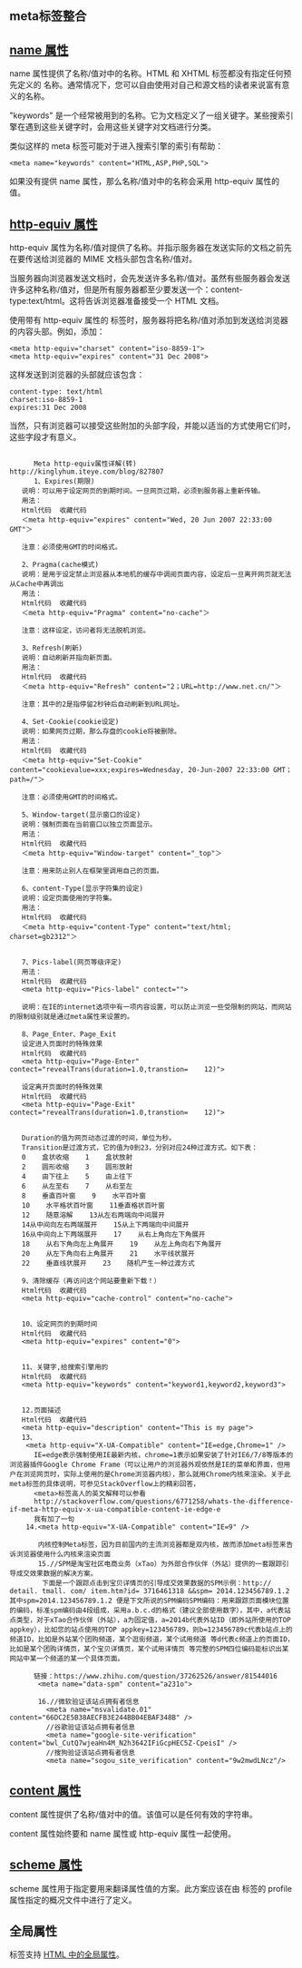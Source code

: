 ##  meta标签整合

## [name 属性]()

name 属性提供了名称/值对中的名称。HTML 和 XHTML 标签都没有指定任何预先定义的 <meta> 名称。通常情况下，您可以自由使用对自己和源文档的读者来说富有意义的名称。

"keywords" 是一个经常被用到的名称。它为文档定义了一组关键字。某些搜索引擎在遇到这些关键字时，会用这些关键字对文档进行分类。

类似这样的 meta 标签可能对于进入搜索引擎的索引有帮助：

```
<meta name="keywords" content="HTML,ASP,PHP,SQL">
```

如果没有提供 name 属性，那么名称/值对中的名称会采用 http-equiv 属性的值。

## [http-equiv 属性]()

http-equiv 属性为名称/值对提供了名称。并指示服务器在发送实际的文档之前先在要传送给浏览器的 MIME 文档头部包含名称/值对。

当服务器向浏览器发送文档时，会先发送许多名称/值对。虽然有些服务器会发送许多这种名称/值对，但是所有服务器都至少要发送一个：content-type:text/html。这将告诉浏览器准备接受一个 HTML 文档。

使用带有 http-equiv 属性的 <meta> 标签时，服务器将把名称/值对添加到发送给浏览器的内容头部。例如，添加：

```
<meta http-equiv="charset" content="iso-8859-1">
<meta http-equiv="expires" content="31 Dec 2008">

```

这样发送到浏览器的头部就应该包含：

```
content-type: text/html
charset:iso-8859-1
expires:31 Dec 2008

```

当然，只有浏览器可以接受这些附加的头部字段，并能以适当的方式使用它们时，这些字段才有意义。

```

      Meta http-equiv属性详解(转)  http://kinglyhum.iteye.com/blog/827807
      1、Expires(期限) 
   说明：可以用于设定网页的到期时间。一旦网页过期，必须到服务器上重新传输。 
   用法：
   Html代码  收藏代码
   ＜meta http-equiv="expires" content="Wed, 20 Jun 2007 22:33:00 GMT"＞  

   注意：必须使用GMT的时间格式。 

   2、Pragma(cache模式) 
   说明：是用于设定禁止浏览器从本地机的缓存中调阅页面内容，设定后一旦离开网页就无法从Cache中再调出 
   用法：
   Html代码  收藏代码
   ＜meta http-equiv="Pragma" content="no-cache"＞  

   注意：这样设定，访问者将无法脱机浏览。 

   3、Refresh(刷新) 
   说明：自动刷新并指向新页面。 
   用法：
   Html代码  收藏代码
   ＜meta http-equiv="Refresh" content="2；URL=http://www.net.cn/"＞  

   注意：其中的2是指停留2秒钟后自动刷新到URL网址。 

   4、Set-Cookie(cookie设定) 
   说明：如果网页过期，那么存盘的cookie将被删除。 
   用法：
   Html代码  收藏代码
   ＜meta http-equiv="Set-Cookie" content="cookievalue=xxx;expires=Wednesday, 20-Jun-2007 22:33:00 GMT； path=/"＞  

   注意：必须使用GMT的时间格式。 

   5、Window-target(显示窗口的设定) 
   说明：强制页面在当前窗口以独立页面显示。 
   用法：
   Html代码  收藏代码
   ＜meta http-equiv="Window-target" content="_top"＞  

   注意：用来防止别人在框架里调用自己的页面。 

   6、content-Type(显示字符集的设定) 
   说明：设定页面使用的字符集。 
   用法：
   Html代码  收藏代码
   ＜meta http-equiv="content-Type" content="text/html; charset=gb2312"＞  


   7、Pics-label(网页等级评定) 
   用法：
   Html代码  收藏代码
   <meta http-equiv="Pics-label" contect="">  

   说明：在IE的internet选项中有一项内容设置，可以防止浏览一些受限制的网站，而网站的限制级别就是通过meta属性来设置的。 

   8、Page_Enter、Page_Exit 
   设定进入页面时的特殊效果
   Html代码  收藏代码
   <meta http-equiv="Page-Enter"    contect="revealTrans(duration=1.0,transtion=    12)">    

   设定离开页面时的特殊效果
   Html代码  收藏代码
   <meta http-equiv="Page-Exit"    contect="revealTrans(duration=1.0,transtion=    12)">    


   Duration的值为网页动态过渡的时间，单位为秒。  
   Transition是过渡方式，它的值为0到23，分别对应24种过渡方式。如下表：  
   0    盒状收缩    1    盒状放射  
   2    圆形收缩    3    圆形放射  
   4    由下往上    5    由上往下  
   6    从左至右    7    从右至左  
   8    垂直百叶窗    9    水平百叶窗  
   10    水平格状百叶窗    11垂直格状百叶窗  
   12    随意溶解    13从左右两端向中间展开  
   14从中间向左右两端展开    15从上下两端向中间展开  
   16从中间向上下两端展开    17    从右上角向左下角展开  
   18    从右下角向左上角展开    19    从左上角向右下角展开  
   20    从左下角向右上角展开    21    水平线状展开  
   22    垂直线状展开    23    随机产生一种过渡方式  

   9、清除缓存（再访问这个网站要重新下载！） 
   Html代码  收藏代码
   <meta http-equiv="cache-control" content="no-cache">  


   10、设定网页的到期时间 
   Html代码  收藏代码
   <meta http-equiv="expires" content="0">  


   11、关键字,给搜索引擎用的 
   Html代码  收藏代码
   <meta http-equiv="keywords" content="keyword1,keyword2,keyword3">  


   12.页面描述 
   Html代码  收藏代码
   <meta http-equiv="description" content="This is my page"> 
   13、
    <meta http-equiv="X-UA-Compatible" content="IE=edge,Chrome=1" />
      IE=edge表示强制使用IE最新内核，chrome=1表示如果安装了针对IE6/7/8等版本的浏览器插件Google Chrome Frame（可以让用户的浏览器外观依然是IE的菜单和界面，但用户在浏览网页时，实际上使用的是Chrome浏览器内核），那么就用Chrome内核来渲染。关于此meta标签的具体说明，可参见StackOverflow上的精彩回答，
      <meta>标签高人的英文解释可以参看
      http://stackoverflow.com/questions/6771258/whats-the-difference-if-meta-http-equiv-x-ua-compatible-content-ie-edge-e
      我有加了一句
    14.<meta http-equiv="X-UA-Compatible" content="IE=9" />

       内核控制Meta标签，因为目前国内的主流浏览器都是双内核，故而添加meta标签来告诉浏览器使用什么内核来渲染页面 
       15.//SPM是淘宝社区电商业务（xTao）为外部合作伙伴（外站）提供的一套跟踪引导成交效果数据的解决方案。
        下面是一个跟踪点击到宝贝详情页的引导成交效果数据的SPM示例：http:// detail. tmall. com/ item.htm?id= 3716461318 &&spm= 2014.123456789.1.2其中spm=2014.123456789.1.2 便是下文所说的SPM编码SPM编码：用来跟踪页面模块位置的编码，标准spm编码由4段组成，采用a.b.c.d的格式（建议全部使用数字），其中，a代表站点类型，对于xTao合作伙伴（外站），a为固定值，a=2014b代表外站ID（即外站所使用的TOP appkey），比如您的站点使用的TOP appkey=123456789，则b=123456789c代表b站点上的频道ID，比如是外站某个团购频道，某个逛街频道，某个试用频道 等d代表c频道上的页面ID，比如是某个团购详情页，某个宝贝详情页，某个试用详情页 等完整的SPM四位编码能标识出某网站中某一个频道的某一个具体页面。

      链接：https://www.zhihu.com/question/37262526/answer/81544016
       <meta name="data-spm" content="a231o">

       16.//微软验证该站点拥有者信息
         <meta name="msvalidate.01" content="66DC2E5B38AECFB3E244BB04EBAF348B" />
         //谷歌验证该站点拥有者信息
         <meta name="google-site-verification" content="bwl_CutQ7wjeaHn4M_N2h3642IFiGcpHEC5Z-CpeisI" />
         //搜狗验证该站点拥有者信息
         <meta name="sogou_site_verification" content="9w2mwdLNcz"/>
```



## [content 属性]()

content 属性提供了名称/值对中的值。该值可以是任何有效的字符串。

content 属性始终要和 name 属性或 http-equiv 属性一起使用。

## [scheme 属性]()

scheme 属性用于指定要用来翻译属性值的方案。此方案应该在由 <head> 标签的 profile 属性指定的概况文件中进行了定义。

## 全局属性

<meta> 标签支持 [HTML 中的全局属性](http://www.w3school.com.cn/tags/html_ref_standardattributes.asp)。